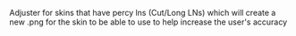 Adjuster for skins that have percy lns (Cut/Long LNs) which will create a new .png for the skin to be able to use to help increase the user's accuracy

